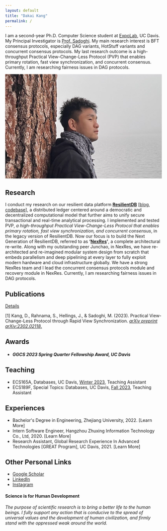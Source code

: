 ```yaml
---
layout: default
title: "Dakai Kang"
permalink: /
---
```


I am a second-year Ph.D. Computer Science student at [ExpoLab](https://expolab.org), UC Davis. My Principal Investigator is [Prof. Sadoghi](https://expolab.org). My main research interest is BFT consensus protocols, especially DAG variants, HotStuff variants and concurrent consensus protocols. My last research outcome is a high-throughput Practical View-Change-Less Protocol (PVP) that enables primary rotation, fast view synchronization, and concurrent consensus. Currently, I am researching fairness issues in DAG protocols.



![Screen Shot 2023-03-10 at 7.10.51 PM](./img/dakai.png)



## Research

I conduct my research on our resilient data platform **[ResilientDB](https://resilientdb.com)** [[blog](https://blog.resilientdb.com), [codebase](https://github.com/resilientdb/resilientdb)], a distributed ledger centered around a democratic and decentralized computational model that further aims to unify secure transactional and real-time analytical processing. I implemented and tested PVP, *a high-throughput Practical View-Change-Less Protocol that enables primary rotation, fast view synchronization, and concurrent consensus*, in the legacy version of ResilientDB.  Now our focus is to build the Next Generation of ResilientDB, referred to as **‘[NexRes](https://resilientdb.com)’**, a complete architectural re-write. Along with my outstanding peer Junchao, in NexRes, we have re-architected and re-imagined modular system design from scratch that embeds parallelism and deep pipelining at every layer to fully exploit modern hardware and cloud infrastructure globally. We have a strong NexRes team and I lead the concurrent consensus protocols module and recovery module in NexRes. 
Currently, I am researching fairness issues in DAG protocols.



## Publications

[Details](publications)

[1] Kang, D., Rahnama, S., Hellings, J., & Sadoghi, M. (2023). Practical View-Change-Less Protocol through Rapid View Synchronization. [*arXiv preprint arXiv:2302.02118*.](https://arxiv.org/abs/2302.02118)



## Awards

- ##### GGCS 2023 Spring Quarter Fellowship Award, UC Davis



## Teaching

- ECS165A, Databases, UC Davis, [Winter 2023](https://expolab.org/ecs165a-winter2023.html), Teaching Assistant
- ECS189F, Special Topics: Databases, UC Davis, [Fall 2023](https://expolab.org/ecs189f-fall-2023/index.html), Teaching Assistant

## Experiences

- Bachelor's Degree in Engineering, Zhejiang University, 2022. [Learn More]
- Intern Software Engineer, Hangzhou Zhuxing Information Technology Co., Ltd, 2020. [Learn More]
- Research Assistant, Global Research Experience In Advanced Technologies \[GREAT Program\], UC Davis, 2021. [Learn More]

## Other Personal Links

- [Google Scholar](https://scholar.google.com/citations?hl=en&user=Ut1KRqoAAAAJ)
- [LinkedIn](https://www.linkedin.com/in/dakai-kang-288451227/)
- [Instagram](https://www.instagram.com/dakaikang4/)

#### Science is for Human Development
*The purpose of scientific research is to bring a better life to the human beings. I fully support any action that is conducive to the spread of universal values and the development of human civilization, and firmly stand with the oppressed weak around the world.*